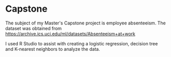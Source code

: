 # Capstone
The subject of my Master's Capstone project is employee absenteeism. The dataset was obtained from https://archive.ics.uci.edu/ml/datasets/Absenteeism+at+work

I used R Studio to assist with creating a logistic regression, decision tree and K-nearest neighbors to analyze the data.

